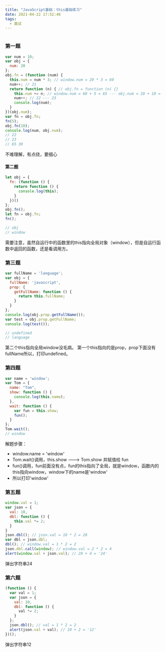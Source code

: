```yaml
---
title: "JavaScript基础：this基础练习"
date: 2021-04-22 17:52:48
tags:
  - 面试
---
```


<!--banner-pic|sticker|content-img|content-img-half-->

<img alt="" class="banner-pic" src="https://slybootslion-blog.oss-cn-chengdu.aliyuncs.com/blog-head/2021-04-20/5bd0e16f76d9d9ef823c0be4e2400512.jpg?x-oss-process=image/auto-orient,1/quality,q_80/watermark,text_c2x5Ym9vdHNsaW9u,color_ffffff,size_40,shadow_70,t_74,x_10,y_10"/>

### 第一题

```js
var num = 10;
var obj = {
  num: 20
};
obj.fn = (function (num) {
  this.num = num * 3; // window.num = 20 * 3 = 60
  num++; // 21
  return function (n) { // obj.fn = function (n) {}
    this.num += n; // window.num = 60 + 5 = 65 --- obj.num = 20 + 10 = 30
    num++; // 22 --- 23
    console.log(num);
  }
})(obj.num);
var fn = obj.fn;
fn(5);
obj.fn(10);
console.log(num, obj.num);
// 22
// 23
// 65 30
```

不难理解，有点绕，要细心

#### 第二题

```js
let obj = {
  fn: (function () {
    return function () {
      console.log(this);
    }
  })()
};
obj.fn();
let fn = obj.fn;
fn();

// obj
// window
```

需要注意，虽然自运行中的函数里的this指向全局对象（window），但是自运行函数中返回的函数，还是看调用方。

### 第三题

```js
var fullName = 'language';
var obj = {
  fullName: 'javascript',
  prop: {
    getFullName: function () {
      return this.fullName;
    }
  }
};
console.log(obj.prop.getFullName());
var test = obj.prop.getFullName;
console.log(test());

// undefined
// language
```

第二个this指向全局window没毛病。
第一个this指向的是prop，prop下面没有fullName所以，打印undefined。

<!-- more -->

### 第四题

```js
var name = 'window';
var Tom = {
  name: "Tom",
  show: function () {
    console.log(this.name);
  },
  wait: function () {
    var fun = this.show;
    fun();
  }
};
Tom.wait();
// window
```

解题步骤：
- window.name = 'window'
- Tom.wait()调用，this.show ---> Tom.show 并赋值给 fun
- fun()调用，fun前面没有点，fun的this指向了全局，就是window，函数内的this指向window，window下的name是'window'
- 所以打印'window'

### 第五题

```js
window.val = 1;
var json = {
  val: 10,
  dbl: function () {
    this.val *= 2;
  }
}
json.dbl(); // json.val = 10 * 2 = 20
var dbl = json.dbl;
dbl(); // window.val = 1 * 2 = 2
json.dbl.call(window); // window.val = 2 * 2 = 4
alert(window.val + json.val); // 20 + 4 = '24'
```

弹出字符串24

### 第六题

```js
(function () {
  var val = 1;
  var json = {
    val: 10,
    dbl: function () {
      val *= 2;
    }
  };
  json.dbl(); // val = 1 * 2 = 2
  alert(json.val + val); // 10 + 2 = '12'
})();
```

弹出字符串12
